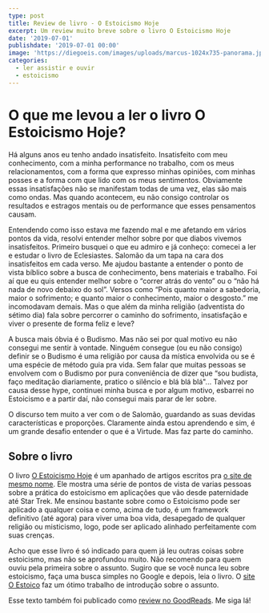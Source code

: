 ```yaml
---
type: post
title: Review de livro - O Estoicismo Hoje
excerpt: Um review muito breve sobre o livro O Estoicismo Hoje
date: '2019-07-01'
publishdate: '2019-07-01 00:00'
image: 'https://diegoeis.com/images/uploads/marcus-1024x735-panorama.jpg'
categories:
  - ler assistir e ouvir
  - estoicismo
---
```

# O que me levou a ler o livro O Estoicismo Hoje?

Há alguns anos eu tenho andado insatisfeito. Insatisfeito com meu conhecimento, com a minha performance no trabalho, com os meus relacionamentos, com a forma que expresso minhas opiniões, com minhas posses e a forma com que lido com os meus sentimentos. Obviamente essas insatisfações não se manifestam todas de uma vez, elas são mais como ondas. Mas quando acontecem, eu não consigo controlar os resultados e estragos mentais ou de performance que esses pensamentos causam.

Entendendo como isso estava me fazendo mal e me afetando em vários pontos da vida, resolvi entender melhor sobre por que diabos vivemos insatisfeitos. Primeiro busquei o que eu admiro e já conheço: comecei a ler e estudar o livro de Eclesiastes. Salomão da um tapa na cara dos insatisfeitos em cada verso. Me ajudou bastante a entender o ponto de vista bíblico sobre a busca de conhecimento, bens materiais e trabalho. Foi aí que eu quis entender melhor sobre o “correr atrás do vento” ou o “não há nada de novo debaixo do sol”. Versos como “Pois quanto maior a sabedoria, maior o sofrimento; e quanto maior o conhecimento, maior o desgosto.” me incomodavam demais. Mas o que além da minha religião (adventista do sétimo dia) fala sobre percorrer o caminho do sofrimento, insatisfação e viver o presente de forma feliz e leve?

A busca mais óbvia é o Budismo. Mas não sei por qual motivo eu não consegui me sentir à vontade. Ninguém consegue (ou eu não consigo) definir se o Budismo é uma religião por causa da mística envolvida ou se é uma espécie de método guia pra vida. Sem falar que muitas pessoas se envolvem com o Budismo por pura conveniência de dizer que “sou budista, faço meditação diariamente, pratico o silêncio e blá blá blá"... Talvez por causa desse hype, continuei minha busca e por algum motivo, esbarrei no Estoicismo e a partir daí, não consegui mais parar de ler sobre. 

O discurso tem muito a ver com o de Salomão, guardando as suas devidas características e proporções. Claramente ainda estou aprendendo e sim, é um grande desafio entender o que é a Virtude. Mas faz parte do caminho.

## Sobre o livro

O livro [O Estoicismo Hoje](https://amzn.to/2XThHDs) é um apanhado de artigos escritos pra [o site de mesmo nome](https://dailystoic.com/). Ele mostra uma série de pontos de vista de varias pessoas sobre a prática do estoicismo em aplicações que vão desde paternidade até Star Trek. Me ensinou bastante sobre como o Estoicismo pode ser aplicado a qualquer coisa e como, acima de tudo, é um framework definitivo (até agora) para viver uma boa vida, desapegado de qualquer religião ou misticismo, logo, pode ser aplicado alinhado perfeitamente com suas crenças. 

Acho que esse livro é só indicado para quem já leu outras coisas sobre estoicismo, mas não se aprofundou muito. Não recomendo para quem ouviu pela primeira sobre o assunto. Sugiro que se você nunca leu sobre estoicismo, faça uma busca simples no Google e depois, leia o livro. O [site O Estoico](http://www.estoico.com.br/) faz um ótimo trabalho de introdução sobre o assunto.

Esse texto também foi publicado como [review no GoodReads](https://www.goodreads.com/review/show/2863503836). Me siga lá!
